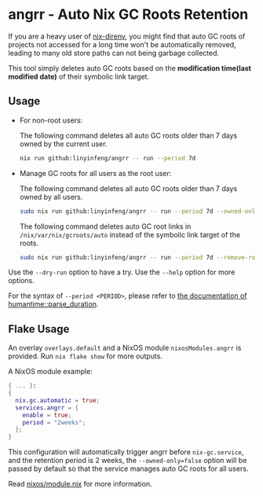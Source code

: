# angrr - Auto Nix GC Roots Retention

If you are a heavy user of [nix-direnv](https://github.com/nix-community/nix-direnv), you might find that auto GC roots of projects not accessed for a long time won't be automatically removed, leading to many old store paths can not being garbage collected.

This tool simply deletes auto GC roots based on the **modification time(last modified date)** of their symbolic link target.

## Usage

- For non-root users:

  The following command deletes all auto GC roots older than 7 days owned by the current user.

  ```bash
  nix run github:linyinfeng/angrr -- run --period 7d
  ```

- Manage GC roots for all users as the root user:

  The following command deletes all auto GC roots older than 7 days owned by all users.

  ```bash
  sudo nix run github:linyinfeng/angrr -- run --period 7d --owned-only=false
  ```

  The following command deletes auto GC root links in `/nix/var/nix/gcroots/auto` instead of the symbolic link target of the roots.

  ```bash
  sudo nix run github:linyinfeng/angrr -- run --period 7d --remove-root
  ```

Use the `--dry-run` option to have a try.
Use the `--help` option for more options.

For the syntax of `--period <PERIOD>`, please refer to [the documentation of humantime::parse_duration](https://docs.rs/humantime/latest/humantime/fn.parse_duration.html).

## Flake Usage

An overlay `overlays.default` and a NixOS module `nixosModules.angrr` is provided. Run `nix flake show` for more outputs.

A NixOS module example:

```nix
{ ... }:
{
  nix.gc.automatic = true;
  services.angrr = {
    enable = true;
    period = "2weeks";
  };
}
```

This configuration will automatically trigger angrr before `nix-gc.service`,
and the retention period is 2 weeks,
the `--owned-only=false` option will be passed by default so that the service manages auto GC roots for all users.

Read [nixos/module.nix](./nixos/module.nix) for more information.
